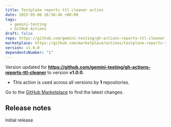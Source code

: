 ```yaml
---
title: Testplane reports ttl cleaner action
date: 2025-05-06 16:58:46 +00:00
tags:
  - gemini-testing
  - GitHub Actions
draft: false
repo: https://github.com/gemini-testing/gh-actions-reports-ttl-cleaner
marketplace: https://github.com/marketplace/actions/testplane-reports-ttl-cleaner-action
version: v1.0.0
dependentsNumber: "1"
---
```



Version updated for **https://github.com/gemini-testing/gh-actions-reports-ttl-cleaner** to version **v1.0.0**.
- This action is used across all versions by **1** repositories.

Go to the [GitHub Marketplace](https://github.com/marketplace/actions/testplane-reports-ttl-cleaner-action) to find the latest changes.

## Release notes

Initial release

